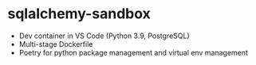 # sqlalchemy-sandbox

- Dev container in VS Code (Python 3.9, PostgreSQL)
- Multi-stage Dockerfile
- Poetry for python package management and virtual env management
